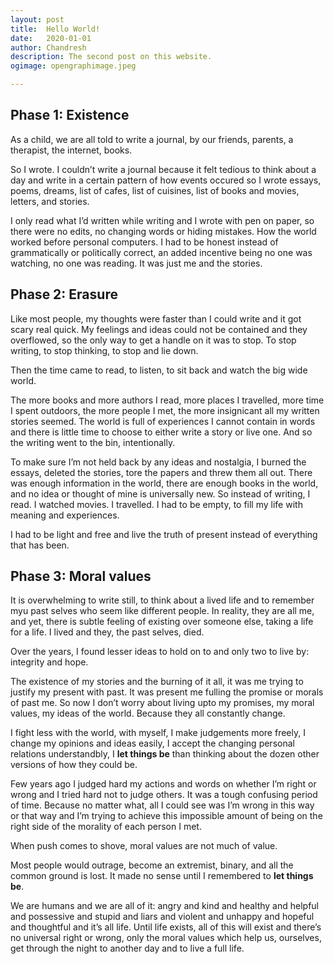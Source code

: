 ```yaml
---
layout: post
title:	Hello World!
date:	2020-01-01
author:	Chandresh
description: The second post on this website.
ogimage: opengraphimage.jpeg

---
```


## Phase 1: Existence

As a child, we are all told to write a journal, by our friends, parents, a therapist, the internet, books.

So I wrote. I couldn’t write a journal because it felt tedious to think about a day and write in a certain pattern of how events occured so I wrote essays, poems, dreams, list of cafes, list of cuisines, list of books and movies, letters, and stories.

I only read what I’d written while writing and I wrote with pen on paper, so there were no edits, no changing words or hiding mistakes. How the world worked before personal computers. I had to be honest instead of grammatically or politically correct, an added incentive being no one was watching, no one was reading. It was just me and the stories.

## Phase 2: Erasure

Like most people, my thoughts were faster than I could write and it got scary real quick. My feelings and ideas could not be contained and they overflowed, so the only way to get a handle on it was to stop. To stop writing, to stop thinking, to stop and lie down.

Then the time came to read, to listen, to sit back and watch the big wide world.

The more books and more authors I read, more places I travelled, more time I spent outdoors, the more people I met, the more insignicant all my written stories seemed. The world is full of experiences I cannot contain in words and there is little time to choose to either write a story or live one. And so the writing went to the bin, intentionally.

To make sure I’m not held back by any ideas and nostalgia, I burned the essays, deleted the stories, tore the papers and threw them all out. There was enough information in the world, there are enough books in the world, and no idea or thought of mine is universally new. So instead of writing, I read. I watched movies. I travelled. I had to be empty, to fill my life with meaning and experiences.

I had to be light and free and live the truth of present instead of everything that has been.

## Phase 3: Moral values

It is overwhelming to write still, to think about a lived life and to remember myu past selves who seem like different people. In reality, they are all me, and yet, there is subtle feeling of existing over someone else, taking a life for a life. I lived and they, the past selves, died.

Over the years, I found lesser ideas to hold on to and only two to live by: integrity and hope.

The existence of my stories and the burning of it all, it was me trying to justify my present with past. It was present me fulling the promise or morals of past me. So now I don’t worry about living upto my promises, my moral values, my ideas of the world. Because they all constantly change.

I fight less with the world, with myself, I make judgements more freely, I change my opinions and ideas easily, I accept the changing personal relations understandbly, I **let things be** than thinking about the dozen other versions of how they could be.

Few years ago I judged hard my actions and words on whether I’m right or wrong and I tried hard not to judge others. It was a tough confusing period of time. Because no matter what, all I could see was I’m wrong in this way or that way and I’m trying to achieve this impossible amount of being on the right side of the morality of each person I met. 

When push comes to shove, moral values are not much of value.

Most people would outrage, become an extremist, binary, and all the common ground is lost. It made no sense until I remembered to **let things be**.

We are humans and we are all of it: angry and kind and healthy and helpful and possessive and stupid and liars and violent and unhappy and hopeful and thoughtful and it’s all life. Until life exists, all of this will exist and there’s no universal right or wrong, only the moral values which help us, ourselves, get through the night to another day and to live a full life.
